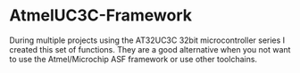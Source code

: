 # AtmelUC3C-Framework
During multiple projects using the AT32UC3C 32bit microcontroller series I created this set of functions. They are a good alternative when you not want to use the Atmel/Microchip ASF framework or use other toolchains.
